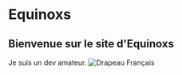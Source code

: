 # Equinoxs
## Bienvenue sur le site d'Equinoxs

Je suis un dev amateur. 
![Drapeau Français](https://upload.wikimedia.org/wikipedia/en/c/c3/Flag_of_France.svg)
